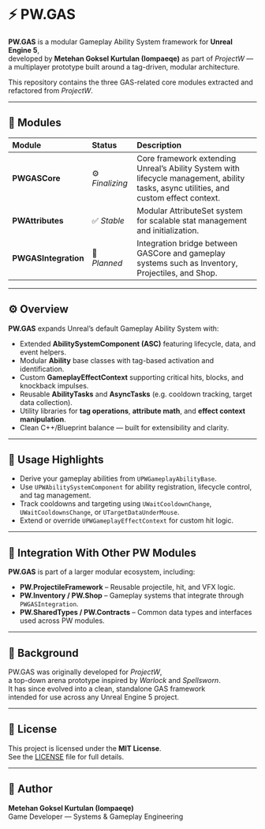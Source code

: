 # ⚡ PW.GAS

**PW.GAS** is a modular Gameplay Ability System framework for **Unreal Engine 5**,  
developed by **Metehan Goksel Kurtulan (Iompaeqe)** as part of *ProjectW* —  
a multiplayer prototype built around a tag-driven, modular architecture.

This repository contains the three GAS-related core modules extracted and refactored from *ProjectW*.

---

## 🧩 Modules

| Module | Status | Description |
|:--|:--|:--|
| **PWGASCore** | ⚙️ *Finalizing* | Core framework extending Unreal’s Ability System with lifecycle management, ability tasks, async utilities, and custom effect context. |
| **PWAttributes** | ✅ *Stable* | Modular AttributeSet system for scalable stat management and initialization. |
| **PWGASIntegration** | 🧠 *Planned* | Integration bridge between GASCore and gameplay systems such as Inventory, Projectiles, and Shop. |

---

## ⚙️ Overview

**PW.GAS** expands Unreal’s default Gameplay Ability System with:

- Extended **AbilitySystemComponent (ASC)** featuring lifecycle, data, and event helpers.  
- Modular **Ability** base classes with tag-based activation and identification.  
- Custom **GameplayEffectContext** supporting critical hits, blocks, and knockback impulses.  
- Reusable **AbilityTasks** and **AsyncTasks** (e.g. cooldown tracking, target data collection).  
- Utility libraries for **tag operations**, **attribute math**, and **effect context manipulation**.  
- Clean C++/Blueprint balance — built for extensibility and clarity.

---

## 🧩 Usage Highlights

- Derive your gameplay abilities from `UPWGameplayAbilityBase`.  
- Use `UPWAbilitySystemComponent` for ability registration, lifecycle control, and tag management.  
- Track cooldowns and targeting using `UWaitCooldownChange`, `UWaitCooldownsChange`, or `UTargetDataUnderMouse`.  
- Extend or override `UPWGameplayEffectContext` for custom hit logic.  

---

## 🔗 Integration With Other PW Modules

**PW.GAS** is part of a larger modular ecosystem, including:

- **PW.ProjectileFramework** – Reusable projectile, hit, and VFX logic.  
- **PW.Inventory / PW.Shop** – Gameplay systems that integrate through `PWGASIntegration`.  
- **PW.SharedTypes / PW.Contracts** – Common data types and interfaces used across PW modules.

---

## 🧠 Background

PW.GAS was originally developed for *ProjectW*,  
a top-down arena prototype inspired by *Warlock* and *Spellsworn*.  
It has since evolved into a clean, standalone GAS framework  
intended for use across any Unreal Engine 5 project.

---

## 🧾 License

This project is licensed under the **MIT License**.  
See the [LICENSE](LICENSE) file for full details.

---

## 👤 Author

**Metehan Goksel Kurtulan (Iompaeqe)**  
Game Developer — Systems & Gameplay Engineering  
